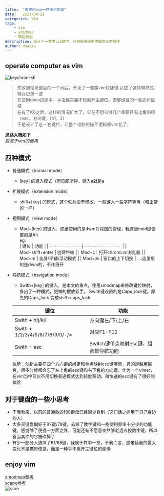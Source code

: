 ```yaml
---
title:  "像使用vim一样使用电脑"
date:   2021-04-21
categories: Vim
tags: 
    - vim
    - xmodmap
    - 键位映射
description: 设计了一套类vim键位，分模式来使用电脑的日常操作 
author: Huaixu
---
```

## operate computer as vim
![keychron-k6](https://img-blog.csdnimg.cn/20210421235012709.jpg?x-oss-process=image/watermark,type_ZmFuZ3poZW5naGVpdGk,shadow_10,text_aHR0cHM6Ly9ibG9nLmNzZG4ubmV0L3FxXzQ0Nzk3MDg2,size_16,color_FFFFFF,t_70)
> 在收到瑶哥键盘的一个月后，开发了一套类vim快捷键,适应了这种懒模式，特此记录一波  
> 在使用dwm的途中，手指越来越不想离开主键位，去够键盘的一些边角区域  
> 在有了K6之后，这样的情况扩大了，实在不想去够几个重要且有边角的键（esc，方向键，fn1，2）  
> 于是设计了这一套键位，让整个电脑的操作逻辑都vim化了。  

**思路大概如下**  
*启发于vim的使用*

## 四种模式
   * 普通模式（normal mode）
       - [key] 的键入模式（所见即所得，键入a就是a  
   * 扩展模式（extension mode）
       - shift+[key] 的模式，这个映射没有修改，一般键入一些字符等等（和正常的一样）
   * 视图模式（view mode）
       - Mod+[key] 的键入，这里使用的是dwm对视图的管理，我这里mod键设置的是Alt  
        eg:  
        | 键位            | 功能               |
        |-----------------|--------------------|
        | Mod+shift+enter | 创建终端           |
        | Mod+c           | 打开chromium浏览器 |
        | Mod+m           | 全屏/平铺/浮动模式 |
        | Mod+j/k         | 窗口的上下切换     |
        ....这里用的是dwm的，不作展开  

   * 导航模式（navigation mode）
       - Swith+[key] 的键入，是本文的重点，使用xmodmap来修改键位映射，多出了一种模式，更懒的摆放双手，
        Swith键设置的是Caps_lock键，原先的Caps_lock 变成shift+caps_lock
  
        | 键位                            | 功能                                  |
        |---------------------------------|---------------------------------------|
        | Swith + h/j/k/l                 | 方向键左/下/上/右                     |
        | Swith + 1/2/3/4/5/6/7/8/9/0/-/= | 对应F1-F12                            |
        | Swith = esc                     | Switch键单点映射esc键，组合是导航功能 |

        优势：创新主要在四个方向键的绑定和单点映射esc键哪里，真的是越用越爽，很多时候都会忘了左上角的esc键和右下角的方向键。作为一个vimer，在vim当中可以不用切换普通模式达到轻度移动，和快速的esc键有了很好的体验
        

## 对于键盘的一些小思考
- 于我看来，以前的普通款的108键盘已经很少看到（这句话之适用于自己身边的人）
- 大多买键盘偏好于87键/79键，去掉了数字键和一些使用频率十分少的功能键，感觉除了便捷一方面之外，可能还有不愿意突然够老远去按数字键，所以首当其冲的它被砍掉了
- 有少一部分人选择了61/68键，我属于其中一员，于我而言，这带给我的最大变化不是携带便捷，而是一种手不离开主键位的偷懒  

## enjoy vim
[xmodmap参考](https://wiki.archlinux.org/index.php/Xmodmap)  
[xcape参考](https://wiki.archlinux.org/index.php/Xorg/Keyboard_configuration#One-click_key_functions)  
![scre](https://img-blog.csdnimg.cn/20210421235127879.png?x-oss-process=image/watermark,type_ZmFuZ3poZW5naGVpdGk,shadow_10,text_aHR0cHM6Ly9ibG9nLmNzZG4ubmV0L3FxXzQ0Nzk3MDg2,size_16,color_FFFFFF,t_70)
